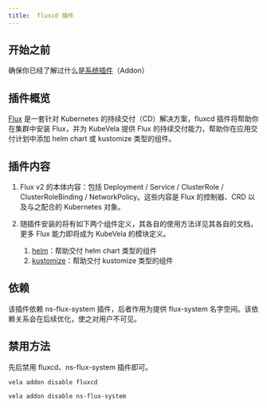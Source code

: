 ```yaml
---
title:  fluxcd 插件
---
```


## 开始之前

确保你已经了解过什么是[系统插件](../../end-user/addons/introduction)（Addon）

## 插件概览

[Flux](https://fluxcd.io/) 是一套针对 Kubernetes 的持续交付（CD）解决方案，fluxcd 插件将帮助你在集群中安装 Flux，并为 KubeVela 提供 Flux 的持续交付能力，帮助你在应用交付计划中添加 helm chart 或 kustomize 类型的组件。

## 插件内容

1. Flux v2 的本体内容：包括 Deployment / Service / ClusterRole / ClusterRoleBinding / NetworkPolicy。这些内容是 Flux 的控制器、CRD 以及与之配合的 Kubernetes 对象。

2. 随插件安装的将有如下两个组件定义，其各自的使用方法详见其各自的文档，更多 Flux 能力即将成为 KubeVela 的模块定义。

    1. [helm](../../end-user/components/helm)：帮助交付 helm chart 类型的组件
    2. [kustomize](../../end-user/components/kustomize)：帮助交付 kustomize 类型的组件

## 依赖

该插件依赖 ns-flux-system 插件，后者作用为提供 flux-system 名字空间。该依赖关系会在后续优化，使之对用户不可见。

## 禁用方法

先后禁用 fluxcd、ns-flux-system 插件即可。

```shell
vela addon disable fluxcd
```

```shell
vela addon disable ns-flux-system
```

